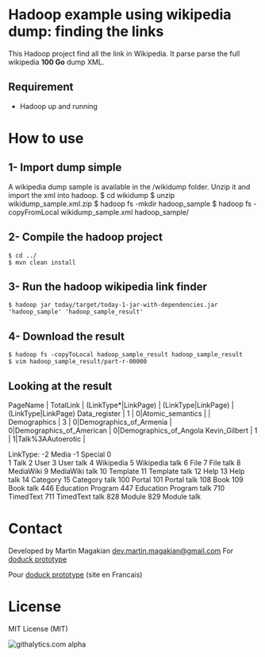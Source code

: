 Hadoop example using wikipedia dump: finding the links
============

This Hadoop project find all the link in Wikipedia. It parse parse the full wikipedia <b>100 Go</b> dump XML.

Requirement
---------
- Hadoop up and running


How to use
=======

1- Import dump simple
------
A wikipedia dump sample is available in the /wikidump folder. Unzip it and import the xml into hadoop.
	$ cd wikidump
	$ unzip wikidump_sample.xml.zip
	$ hadoop fs -mkdir hadoop_sample
	$ hadoop fs -copyFromLocal wikidump_sample.xml hadoop_sample/


2- Compile the hadoop project
------
	$ cd ../
	$ mvn clean install
	

3- Run the hadoop wikipedia link finder
------
	$ hadoop jar today/target/today-1-jar-with-dependencies.jar 'hadoop_sample' 'hadoop_sample_result'

4- Download the result
------
	$ hadoop fs -copyToLocal hadoop_sample_result hadoop_sample_result
	$ vim hadoop_sample_result/part-r-00000
	
	
Looking at the result
------

PageName      | TotalLink | (LinkType*|LinkPage)      |    (LinkType|LinkPage)     |  (LinkType|LinkPage) 
Data_register |    1      | 0|Atomic_semantics        |                            |
Demographics  |    3      | 0|Demographics_of_Armenia | 0|Demographics_of_American | 0|Demographics_of_Angola
Kevin_Gilbert |    1      | 1|Talk%3AAutoerotic       |


LinkType:
-2    Media
-1    Special
0        
1     Talk
2     User
3     User talk
4     Wikipedia
5     Wikipedia talk
6     File
7     File talk
8     MediaWiki
9     MediaWiki talk
10    Template
11    Template talk
12    Help
13    Help talk
14    Category
15    Category talk
100   Portal
101   Portal talk
108   Book
109   Book talk
446   Education Program
447   Education Program talk
710   TimedText
711   TimedText talk
828   Module
829   Module talk




Contact
=========
Developed by Martin Magakian dev.martin.magakian@gmail.com
For [doduck prototype](http://doduck.com/)

Pour [doduck prototype](http://doduck.fr/) (site en Francais)


License
=========
MIT License (MIT)

![githalytics.com alpha](https://cruel-carlota.gopagoda.com/40547d77def851fb3c05e23989ea29cd "githalytics.com")

